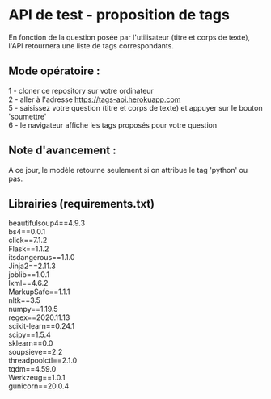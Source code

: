# API de test - proposition de tags   
En fonction de la question posée par l'utilisateur (titre et corps de texte), l'API retournera une liste de tags correspondants.  
  
  
## Mode opératoire :   
1 - cloner ce repository sur votre ordinateur   
2 - aller à l'adresse https://tags-api.herokuapp.com   
5 - saisissez votre question (titre et corps de texte) et appuyer sur le bouton 'soumettre'   
6 - le navigateur affiche les tags proposés pour votre question   

## Note d'avancement :   
A ce jour, le modèle retourne seulement si on attribue le tag 'python' ou pas.


## Librairies (requirements.txt)  
beautifulsoup4==4.9.3  
bs4==0.0.1  
click==7.1.2  
Flask==1.1.2  
itsdangerous==1.1.0  
Jinja2==2.11.3  
joblib==1.0.1  
lxml==4.6.2  
MarkupSafe==1.1.1  
nltk==3.5  
numpy==1.19.5  
regex==2020.11.13  
scikit-learn==0.24.1  
scipy==1.5.4  
sklearn==0.0  
soupsieve==2.2  
threadpoolctl==2.1.0  
tqdm==4.59.0  
Werkzeug==1.0.1  
gunicorn==20.0.4  